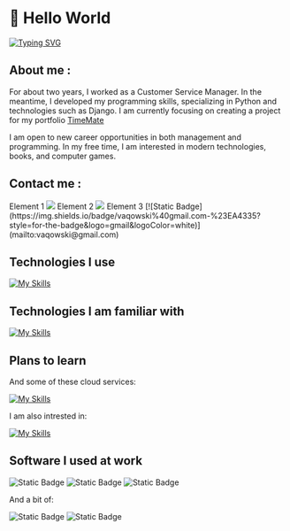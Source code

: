 <h1>👋 Hello World</h1>

[![Typing SVG](https://readme-typing-svg.demolab.com?font=Space+Mono&pause=1000&color=3A41E4&width=435&lines=Hi+stranger+!;Welcome+to+my+profile;I'm+Damian%2C+Junior+Backend+Developer+;+from+Konin+Poland+)](https://git.io/typing-svg)

## About me : 
 For about two years, I worked as a Customer Service Manager. In the meantime, I developed my programming skills, specializing in Python and technologies such as Django. 
 I am currently focusing on creating a project for my portfolio [TimeMate](https://github.com/vaqMAD/TimeMate)
 
 I am open to new career opportunities in both management and programming. In my free time, I am interested in modern technologies, books, and computer games. 

 ## Contact me : 
<span>
  Element 1 
  <a href="https://www.linkedin.com/in/damian-ignaczak-a5a403320/" style="text-decoration: none;">
    <img src="https://skillicons.dev/icons?i=linkedin" style="display: inline-block;"/>
  </a>
  Element 2 
  <a href="mailto:vaqowski@gmail.com" style="text-decoration: none;">
    <img src="https://skillicons.dev/icons?i=gmail" style="display: inline-block;"/>
  </a>
  Element 3 
  [![Static Badge](https://img.shields.io/badge/vaqowski%40gmail.com-%23EA4335?style=for-the-badge&logo=gmail&logoColor=white)](mailto:vaqowski@gmail.com)
</span>



## Technologies I use
[![My Skills](https://skillicons.dev/icons?i=py,django,postgres,git,github,docker,linux)](https://skillicons.dev)

## Technologies I am familiar with 
[![My Skills](https://skillicons.dev/icons?i=flask,html,css)](https://skillicons.dev)

## Plans to learn 

And some of these cloud services:

[![My Skills](https://skillicons.dev/icons?i=aws,azure,gcp)](https://skillicons.dev)

I am also intrested in:  

[![My Skills](https://skillicons.dev/icons?i=go)](https://skillicons.dev)


## Software I used at work
![Static Badge](https://img.shields.io/badge/Redmine-%23B32024?style=for-the-badge&logo=redmine&logoColor=white) ![Static Badge](https://img.shields.io/badge/Trello-%230052CC?style=for-the-badge&logo=trello&logoColor=white)   ![Static Badge](https://img.shields.io/badge/Slack-%234A154B?style=for-the-badge&logo=slack&logoColor=white)  

And a bit of:

![Static Badge](https://img.shields.io/badge/Clickup-%237B68EE?style=for-the-badge&logo=clickup&logoColor=white) ![Static Badge](https://img.shields.io/badge/Jira-%230052CC?style=for-the-badge&logo=jira&logoColor=white)
